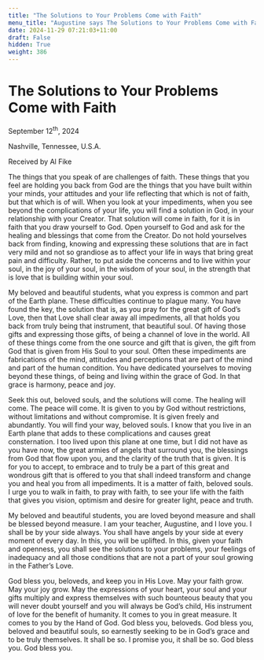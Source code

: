 ```yaml
---
title: "The Solutions to Your Problems Come with Faith"
menu_title: "Augustine says The Solutions to Your Problems Come with Faith"
date: 2024-11-29 07:21:03+11:00
draft: False
hidden: True
weight: 386
---
```

# The Solutions to Your Problems Come with Faith 

September 12<sup>th</sup>, 2024

Nashville, Tennessee, U.S.A.

Received by Al Fike 

The things that you speak of are challenges of faith. These things that you feel are holding you back from God are the things that you have built within your minds, your attitudes and your life reflecting that which is not of faith, but that which is of will. When you look at your impediments, when you see beyond the complications of your life, you will find a solution in God, in your relationship with your Creator. That solution will come in faith, for it is in faith that you draw yourself to God. Open yourself to God and ask for the healing and blessings that come from the Creator. Do not hold yourselves back from finding, knowing and expressing these solutions that are in fact very mild and not so grandiose as to affect your life in ways that bring great pain and difficulty. Rather, to put aside the concerns and to live within your soul, in the joy of your soul, in the wisdom of your soul, in the strength that is love that is building within your soul. 

My beloved and beautiful students, what you express is common and part of the Earth plane. These difficulties continue to plague many. You have found the key, the solution that is, as you pray for the great gift of God’s Love, then that Love shall clear away all impediments, all that holds you back from truly being that instrument, that beautiful soul. Of having those gifts and expressing those gifts, of being a channel of love in the world. All of these things come from the one source and gift that is given, the gift from God that is given from His Soul to your soul. Often these impediments are fabrications of the mind, attitudes and perceptions that are part of the mind and part of the human condition. You have dedicated yourselves to moving beyond these things, of being and living within the grace of God. In that grace is harmony, peace and joy. 

Seek this out, beloved souls, and the solutions will come. The healing will come. The peace will come. It is given to you by God without restrictions, without limitations and without compromise. It is given freely and abundantly. You will find your way, beloved souls. I know that you live in an Earth plane that adds to these complications and causes great consternation. I too lived upon this plane at one time, but I did not have as you have now, the great armies of angels that surround you, the blessings from God that flow upon you, and the clarity of the truth that is given. It is for you to accept, to embrace and to truly be a part of this great and wondrous gift that is offered to you that shall indeed transform and change you and heal you from all impediments. It is a matter of faith, beloved souls. I urge you to walk in faith, to pray with faith, to see your life with the faith that gives you vision, optimism and desire for greater light, peace and truth.

My beloved and beautiful students, you are loved beyond measure and shall be blessed beyond measure. I am your teacher, Augustine, and I love you. I shall be by your side always. You shall have angels by your side at every moment of every day. In this, you will be uplifted. In this, given your faith and openness, you shall see the solutions to your problems, your feelings of inadequacy and all those conditions that are not a part of your soul growing in the Father’s Love. 

God bless you, beloveds, and keep you in His Love. May your faith grow. May your joy grow. May the expressions of your heart, your soul and your gifts multiply and express themselves with such bounteous beauty that you will never doubt yourself and you will always be God’s child, His instrument of love for the benefit of humanity. It comes to you in great measure. It comes to you by the Hand of God. God bless you, beloveds. God bless you, beloved and beautiful souls, so earnestly seeking to be in God’s grace and to be truly themselves. It shall be so. I promise you, it shall be so. God bless you. God bless you.